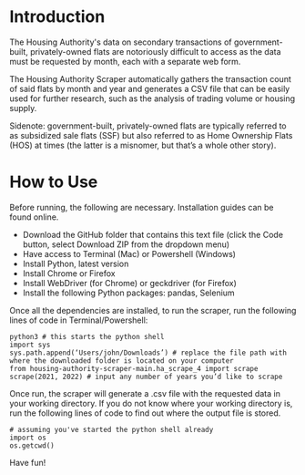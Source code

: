 # Introduction
The Housing Authority's data on secondary transactions of government-built, privately-owned flats are notoriously difficult to access as the data must be requested by month, each with a separate web form. 

The Housing Authority Scraper automatically gathers the transaction count of said flats by month and year and generates a CSV file that can be easily used for further research, such as the analysis of trading volume or housing supply.

Sidenote: government-built, privately-owned flats are typically referred to as subsidized sale flats (SSF) but also referred to as Home Ownership Flats (HOS) at times (the latter is a misnomer, but that’s a whole other story). 

# How to Use
Before running, the following are necessary. Installation guides can be found online.
- Download the GitHub folder that contains this text file (click the Code button, select Download ZIP from the dropdown menu)
- Have access to Terminal (Mac) or Powershell (Windows)
- Install Python, latest version
- Install Chrome or Firefox
- Install WebDriver (for Chrome) or geckdriver (for Firefox)
- Install the following Python packages: pandas, Selenium

Once all the dependencies are installed, to run the scraper, run the following lines of code in Terminal/Powershell:
```
python3 # this starts the python shell
import sys 
sys.path.append(‘Users/john/Downloads’) # replace the file path with where the downloaded folder is located on your computer
from housing-authority-scraper-main.ha_scrape_4 import scrape
scrape(2021, 2022) # input any number of years you’d like to scrape
```

Once run, the scraper will generate a .csv file with the requested data in your working directory. If you do not know where your working directory is, run the following lines of code to find out where the output file is stored.
```
# assuming you've started the python shell already
import os
os.getcwd()
```

Have fun!
